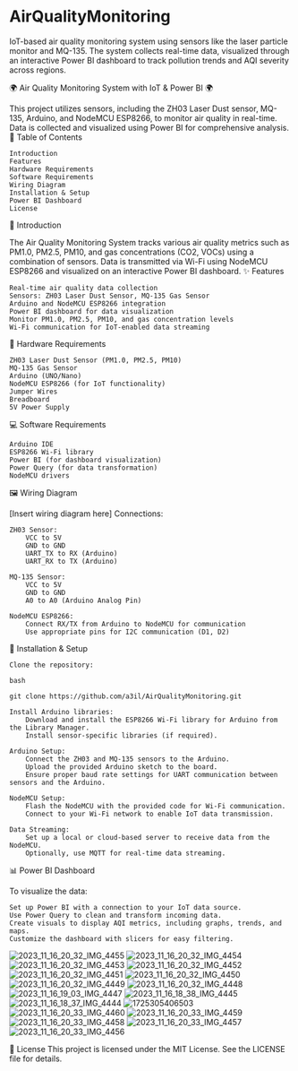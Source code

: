 # AirQualityMonitoring
IoT-based air quality monitoring system using sensors like the laser particle monitor and MQ-135. The system collects real-time data, visualized through an interactive Power BI dashboard to track pollution trends and AQI severity across regions.

🌍 Air Quality Monitoring System with IoT & Power BI 🌍

This project utilizes sensors, including the ZH03 Laser Dust sensor, MQ-135, Arduino, and NodeMCU ESP8266, to monitor air quality in real-time. Data is collected and visualized using Power BI for comprehensive analysis.
📑 Table of Contents

    Introduction
    Features
    Hardware Requirements
    Software Requirements
    Wiring Diagram
    Installation & Setup
    Power BI Dashboard
    License

📖 Introduction

The Air Quality Monitoring System tracks various air quality metrics such as PM1.0, PM2.5, PM10, and gas concentrations (CO2, VOCs) using a combination of sensors. Data is transmitted via Wi-Fi using NodeMCU ESP8266 and visualized on an interactive Power BI dashboard.
✨ Features

    Real-time air quality data collection
    Sensors: ZH03 Laser Dust Sensor, MQ-135 Gas Sensor
    Arduino and NodeMCU ESP8266 integration
    Power BI dashboard for data visualization
    Monitor PM1.0, PM2.5, PM10, and gas concentration levels
    Wi-Fi communication for IoT-enabled data streaming

🔧 Hardware Requirements

    ZH03 Laser Dust Sensor (PM1.0, PM2.5, PM10)
    MQ-135 Gas Sensor
    Arduino (UNO/Nano)
    NodeMCU ESP8266 (for IoT functionality)
    Jumper Wires
    Breadboard
    5V Power Supply

💻 Software Requirements

    Arduino IDE
    ESP8266 Wi-Fi library
    Power BI (for dashboard visualization)
    Power Query (for data transformation)
    NodeMCU drivers

🖼️ Wiring Diagram

[Insert wiring diagram here]
Connections:

    ZH03 Sensor:
        VCC to 5V
        GND to GND
        UART_TX to RX (Arduino)
        UART_RX to TX (Arduino)

    MQ-135 Sensor:
        VCC to 5V
        GND to GND
        A0 to A0 (Arduino Analog Pin)

    NodeMCU ESP8266:
        Connect RX/TX from Arduino to NodeMCU for communication
        Use appropriate pins for I2C communication (D1, D2)

🚀 Installation & Setup

    Clone the repository:

    bash

    git clone https://github.com/a3il/AirQualityMonitoring.git

    Install Arduino libraries:
        Download and install the ESP8266 Wi-Fi library for Arduino from the Library Manager.
        Install sensor-specific libraries (if required).

    Arduino Setup:
        Connect the ZH03 and MQ-135 sensors to the Arduino.
        Upload the provided Arduino sketch to the board.
        Ensure proper baud rate settings for UART communication between sensors and the Arduino.

    NodeMCU Setup:
        Flash the NodeMCU with the provided code for Wi-Fi communication.
        Connect to your Wi-Fi network to enable IoT data transmission.

    Data Streaming:
        Set up a local or cloud-based server to receive data from the NodeMCU.
        Optionally, use MQTT for real-time data streaming.

📊 Power BI Dashboard

To visualize the data:

    Set up Power BI with a connection to your IoT data source.
    Use Power Query to clean and transform incoming data.
    Create visuals to display AQI metrics, including graphs, trends, and maps.
    Customize the dashboard with slicers for easy filtering.

![2023_11_16_20_32_IMG_4455](https://github.com/user-attachments/assets/a72af796-4cbc-40d2-865f-0c9959554bb4)
![2023_11_16_20_32_IMG_4454](https://github.com/user-attachments/assets/984da25f-f31c-437e-b0ae-9588749cae7c)
![2023_11_16_20_32_IMG_4453](https://github.com/user-attachments/assets/edc36ae2-24ff-4f14-ad3b-0d08a4ae6f06)
![2023_11_16_20_32_IMG_4452](https://github.com/user-attachments/assets/de7eb6b6-c88a-4862-a59f-463d5e8a92c0)
![2023_11_16_20_32_IMG_4451](https://github.com/user-attachments/assets/446a0e15-a401-497f-8d74-4d4e78000c87)
![2023_11_16_20_32_IMG_4450](https://github.com/user-attachments/assets/fe120b3d-eae0-4cb3-97d7-f6897d55b183)
![2023_11_16_20_32_IMG_4449](https://github.com/user-attachments/assets/099e2a49-64d5-4d09-864d-4f2848d9627f)
![2023_11_16_20_32_IMG_4448](https://github.com/user-attachments/assets/e0e284aa-b80f-46b0-8aa6-1782970b8512)
![2023_11_16_19_03_IMG_4447](https://github.com/user-attachments/assets/241cb7dc-95e7-4372-8148-894508c7ebb0)
![2023_11_16_18_38_IMG_4445](https://github.com/user-attachments/assets/11740061-5263-46a7-b326-9d5019fcf6dc)
![2023_11_16_18_37_IMG_4444](https://github.com/user-attachments/assets/317df42c-5564-4bc1-9ce3-0c9d64bc1734)
![1725305406503](https://github.com/user-attachments/assets/9f235744-af37-4419-a097-05db69b7a1f2)
![2023_11_16_20_33_IMG_4460](https://github.com/user-attachments/assets/27aa334c-3a9f-4d8f-91a0-0f8e0c4cc4e0)
![2023_11_16_20_33_IMG_4459](https://github.com/user-attachments/assets/7321b5da-08b0-4536-a3f8-eb7389e5072d)
![2023_11_16_20_33_IMG_4458](https://github.com/user-attachments/assets/c1298093-3c1c-4952-a4e7-25b451a8e96f)
![2023_11_16_20_33_IMG_4457](https://github.com/user-attachments/assets/4022fe18-8cba-4ae2-9996-2f55f958fe23)
![2023_11_16_20_33_IMG_4456](https://github.com/user-attachments/assets/327f3600-1753-4c36-bf95-58298823a18b)


📄 License
This project is licensed under the MIT License. See the LICENSE file for details.
